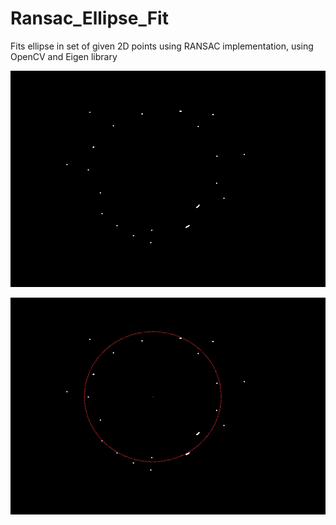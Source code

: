 # Ransac_Ellipse_Fit
Fits ellipse in set of given 2D points using RANSAC implementation, using OpenCV and Eigen library

![alt text](https://github.com/SriramEmarose/Ransac_Ellipse_Fit/blob/master/ellipse_Preprocessed.png)

![alt text](https://github.com/SriramEmarose/Ransac_Ellipse_Fit/blob/master/Detected_Ellipse.jpg)
